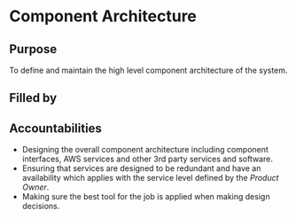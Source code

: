 # Component Architecture

## Purpose

To define and maintain the high level component architecture of the system.

## Filled by

## Accountabilities

- Designing the overall component architecture including component interfaces, AWS services and other 3rd party services and software.
- Ensuring that services are designed to be redundant and have an availability which applies with the service level defined by the *Product Owner*.
- Making sure the best tool for the job is applied when making design decisions.
